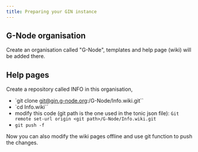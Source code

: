 ```yaml
---
title: Preparing your GIN instance
---
```


## G-Node organisation

Create an organisation called "G-Node", templates and help page (wiki) will be added there.

## Help pages

Create a repository called INFO in this organisation, 

- `git clone git@gin.g-node.org:/G-Node/Info.wiki.git``
- `cd Info.wiki``
- modify this code (git path is the one used in the tonic json file): `Git remote set-url origin <git path>/G-Node/Info.wiki.git`
- `git push -f`

Now you can also modify the wiki pages offline and use git function to push the changes.



